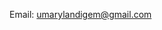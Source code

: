 <!DOCTYPE html>
<html lang="en">
<head>
  
<p> 
Email: <a href="mailto:umarylandigem@gmail.com">umarylandigem@gmail.com</a><br>
</p>
<p>

</body>
</html>
